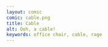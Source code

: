 ```yaml
---
layout: comic
comic: cable.png
title: Cable
alt: Ooh, a cable!
keywords: office chair, cable, rage
---
```


